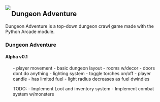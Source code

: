<img align="left" src="https://friendlystock.com/wp-content/uploads/2020/06/1-medieval-dungeon-background-cartoon.jpg"><H2>Dungeon Adventure</H2>

Dungeon Adventure is a top-down dungeon crawl game made with the Python Arcade module.

<h3>Dungeon Adventure</h3>
<h4>Alpha v0.1</h4>
<ol>
- player movement
- basic dungeon layout
  - rooms w/decor
  - doors dont do anything
- lighting system
  - toggle torches on/off
  - player candle
    - has limited fuel
    - light radius decreases as fuel dwindles
  </ol>
  <ol>
    TODO:
      - Implement Loot and inventory system
      - Implement combat system w/monsters
 </ol>
